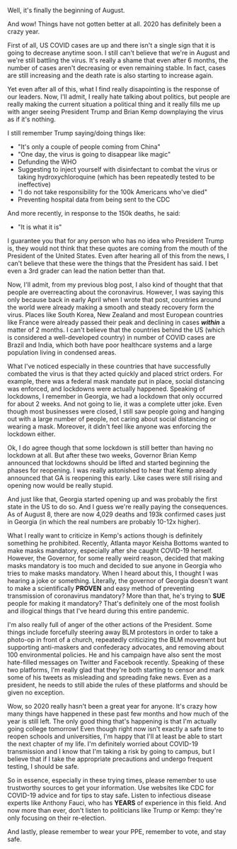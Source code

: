 Well, it's finally the beginning of August. 

And wow! Things have not gotten better at all. 2020 has definitely been a crazy year.

First of all, US COVID cases are up and there isn't a single sign that it is going to decrease anytime soon. I still can't believe that we're in August and we're still battling the virus. It's really a shame that even after 6 months, the number of cases aren't decreasing or even remaining stable. In fact, cases are still increasing and the death rate is also starting to increase again. 

Yet even after all of this, what I find really disapointing is the response of our leaders. Now, I'll admit, I really hate talking about politics, but people are really making the current situation a political thing and it really fills me up with anger seeing President Trump and Brian Kemp downplaying the virus as if it's nothing. 

I still remember Trump saying/doing things like:
* "It's only a couple of people coming from China"
* "One day, the virus is going to disappear like magic"
* Defunding the WHO
* Suggesting to inject yourself with disinfectant to combat the virus or taking hydroxychloroquine (which has been repeatedly tested to be ineffective)
* "I do not take responsibility for the 100k Americans who've died"
* Preventing hospital data from being sent to the CDC 

And more recently, in response to the 150k deaths, he said:
* "It is what it is"

I guarantee you that for any person who has no idea who President Trump is, they would not think that these quotes are coming from the mouth of the President of the United States. Even after hearing all of this from the news, I can't believe that these were the things that the President has said. I bet even a 3rd grader can lead the nation better than that.

Now, I'll admit, from my previous blog post, I also kind of thought that that people are overreacting about the coronavirus. However, I was saying this only because back in early April when I wrote that post, countries around the world were already making a smooth and steady recovery form the virus. Places like South Korea, New Zealand and most European countries like France were already passed their peak and declining in cases ***within*** a matter of 2 months. I can't believe that the countries behind the US (which is considered a well-developed country) in number of COVID cases are Brazil and India, which both have poor healthcare systems and a large population living in condensed areas. 

What I've noticed especially in these countries that have successfully combated the virus is that they acted quickly and placed strict orders. For example, there was a federal mask mandate put in place, social distancing was enforced, and lockdowns were actually happened. Speaking of lockdowns, I remember in Georgia, we had a lockdown that only occurred for about 2 weeks. And not going to lie, it was a complete utter joke. Even though most businesses were closed, I still saw people going and hanging out with a large number of people, not caring about social distancing or wearing a mask. Moreover, it didn't feel like anyone was enforcing the lockdown either. 

Ok, I do agree though that some lockdown is still better than having no lockdown at all. But after these two weeks, Governor Brian Kemp announced that lockdowns should be lifted and started beginning the phases for reopening. I was really astonished to hear that Kemp already announced that GA is reopening this early. Like cases were still rising and opening now would be really stupid. 

And just like that, Georgia started opening up and was probably the first state in the US to do so. And I guess we're really paying the consequences. As of August 8, there are now 4,029 deaths and 193k confirmed cases just in Georgia (in which the real numbers are probably 10-12x higher). 

What I really want to criticize in Kemp's actions though is definitely something he prohibited. Recently, Atlanta mayor Keisha Bottoms wanted to make masks mandatory, especially after she caught COVID-19 herself. However, the Governor, for some really weird reason, decided that making masks mandatory is too much and decided to sue anyone in Georgia who tries to make masks mandatory. When I heard about this, I thought I was hearing a joke or something. Literally, the governor of Georgia doesn't want to make a scientifically **PROVEN** and easy method of preventing transmission of coronavirus mandatory? More than that, he's trying to **SUE** people for making it mandatory? That's definitely one of the most foolish and illogical things that I've heard during this entire pandemic. 

I'm also really full of anger of the other actions of the President. Some things include forcefully steering away BLM protestors in order to take a photo-op in front of a church, repeatedly criticizing the BLM movement but supporting anti-maskers and confederacy advocates, and removing about 100 environmental policies. He and his campaign have also sent the most hate-filled messages on Twitter and Facebook recently. Speaking of these two platforms, I'm really glad that they're both starting to censor and mark some of his tweets as misleading and spreading fake news. Even as a president, he needs to still abide the rules of these platforms and should be given no exception. 

Wow, so 2020 really hasn't been a great year for anyone. It's crazy how many things have happened in these past few months and how much of the year is still left. The only good thing that's happening is that I'm actually going college tomorrow! Even though right now isn't exactly a safe time to reopen schools and universities, I'm happy that I'll at least be able to start the next chapter of my life. I'm definitely worried about COVID-19 transmission and I know that I'm taking a risk by going to campus, but I believe that if I take the appropriate precautions and undergo frequent testing, I should be safe. 

So in essence, especially in these trying times, please remember to use trustworthy sources to get your information. Use websites like CDC for COVID-19 advice and for tips to stay safe. Listen to infectious disease experts like Anthony Fauci, who has **YEARS** of experience in this field. And now more than ever, don't listen to politicians like Trump or Kemp: they're only focusing on their re-election. 

And lastly, please remember to wear your PPE, remember to vote, and stay safe. 